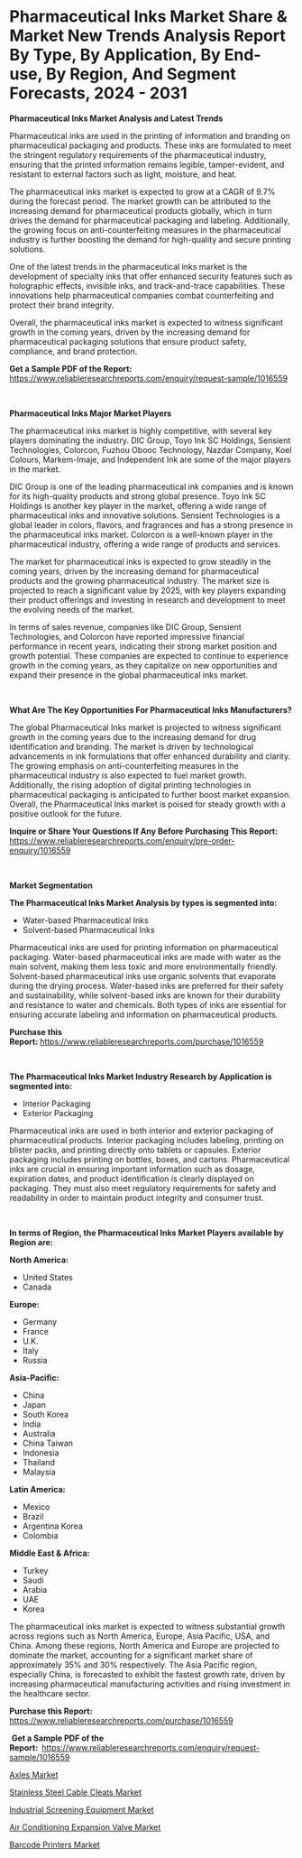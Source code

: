 <p><h1>Pharmaceutical Inks Market Share & Market New Trends Analysis Report By Type, By Application, By End-use, By Region, And Segment Forecasts, 2024 - 2031</h1></p><p><strong>Pharmaceutical Inks Market Analysis and Latest Trends</strong></p>
<p><p>Pharmaceutical inks are used in the printing of information and branding on pharmaceutical packaging and products. These inks are formulated to meet the stringent regulatory requirements of the pharmaceutical industry, ensuring that the printed information remains legible, tamper-evident, and resistant to external factors such as light, moisture, and heat.</p><p>The pharmaceutical inks market is expected to grow at a CAGR of 9.7% during the forecast period. The market growth can be attributed to the increasing demand for pharmaceutical products globally, which in turn drives the demand for pharmaceutical packaging and labeling. Additionally, the growing focus on anti-counterfeiting measures in the pharmaceutical industry is further boosting the demand for high-quality and secure printing solutions.</p><p>One of the latest trends in the pharmaceutical inks market is the development of specialty inks that offer enhanced security features such as holographic effects, invisible inks, and track-and-trace capabilities. These innovations help pharmaceutical companies combat counterfeiting and protect their brand integrity.</p><p>Overall, the pharmaceutical inks market is expected to witness significant growth in the coming years, driven by the increasing demand for pharmaceutical packaging solutions that ensure product safety, compliance, and brand protection.</p></p>
<p><strong>Get a Sample PDF of the Report:&nbsp;</strong> <a href="https://www.reliableresearchreports.com/enquiry/request-sample/1016559">https://www.reliableresearchreports.com/enquiry/request-sample/1016559</a></p>
<p>&nbsp;</p>
<p><strong>Pharmaceutical Inks Major Market Players</strong></p>
<p><p>The pharmaceutical inks market is highly competitive, with several key players dominating the industry. DIC Group, Toyo Ink SC Holdings, Sensient Technologies, Colorcon, Fuzhou Obooc Technology, Nazdar Company, Koel Colours, Markem-Imaje, and Independent Ink are some of the major players in the market.</p><p>DIC Group is one of the leading pharmaceutical ink companies and is known for its high-quality products and strong global presence. Toyo Ink SC Holdings is another key player in the market, offering a wide range of pharmaceutical inks and innovative solutions. Sensient Technologies is a global leader in colors, flavors, and fragrances and has a strong presence in the pharmaceutical inks market. Colorcon is a well-known player in the pharmaceutical industry, offering a wide range of products and services.</p><p>The market for pharmaceutical inks is expected to grow steadily in the coming years, driven by the increasing demand for pharmaceutical products and the growing pharmaceutical industry. The market size is projected to reach a significant value by 2025, with key players expanding their product offerings and investing in research and development to meet the evolving needs of the market.</p><p>In terms of sales revenue, companies like DIC Group, Sensient Technologies, and Colorcon have reported impressive financial performance in recent years, indicating their strong market position and growth potential. These companies are expected to continue to experience growth in the coming years, as they capitalize on new opportunities and expand their presence in the global pharmaceutical inks market.</p></p>
<p>&nbsp;</p>
<p><strong>What Are The Key Opportunities For Pharmaceutical Inks Manufacturers?</strong></p>
<p><p>The global Pharmaceutical Inks market is projected to witness significant growth in the coming years due to the increasing demand for drug identification and branding. The market is driven by technological advancements in ink formulations that offer enhanced durability and clarity. The growing emphasis on anti-counterfeiting measures in the pharmaceutical industry is also expected to fuel market growth. Additionally, the rising adoption of digital printing technologies in pharmaceutical packaging is anticipated to further boost market expansion. Overall, the Pharmaceutical Inks market is poised for steady growth with a positive outlook for the future.</p></p>
<p><strong>Inquire or Share Your Questions If Any Before Purchasing This Report:</strong> <a href="https://www.reliableresearchreports.com/enquiry/pre-order-enquiry/1016559">https://www.reliableresearchreports.com/enquiry/pre-order-enquiry/1016559</a></p>
<p>&nbsp;</p>
<p><strong>Market Segmentation</strong></p>
<p><strong>The Pharmaceutical Inks Market Analysis by types is segmented into:</strong></p>
<p><ul><li>Water-based Pharmaceutical Inks</li><li>Solvent-based Pharmaceutical Inks</li></ul></p>
<p><p>Pharmaceutical inks are used for printing information on pharmaceutical packaging. Water-based pharmaceutical inks are made with water as the main solvent, making them less toxic and more environmentally friendly. Solvent-based pharmaceutical inks use organic solvents that evaporate during the drying process. Water-based inks are preferred for their safety and sustainability, while solvent-based inks are known for their durability and resistance to water and chemicals. Both types of inks are essential for ensuring accurate labeling and information on pharmaceutical products.</p></p>
<p><strong>Purchase this Report:&nbsp;</strong><a href="https://www.reliableresearchreports.com/purchase/1016559">https://www.reliableresearchreports.com/purchase/1016559</a></p>
<p>&nbsp;</p>
<p><strong>The Pharmaceutical Inks Market Industry Research by Application is segmented into:</strong></p>
<p><ul><li>Interior Packaging</li><li>Exterior Packaging</li></ul></p>
<p><p>Pharmaceutical inks are used in both interior and exterior packaging of pharmaceutical products. Interior packaging includes labeling, printing on blister packs, and printing directly onto tablets or capsules. Exterior packaging includes printing on bottles, boxes, and cartons. Pharmaceutical inks are crucial in ensuring important information such as dosage, expiration dates, and product identification is clearly displayed on packaging. They must also meet regulatory requirements for safety and readability in order to maintain product integrity and consumer trust.</p></p>
<p>&nbsp;</p>
<p><strong>In terms of Region, the Pharmaceutical Inks Market Players available by Region are:</strong></p>
<p>
    <p> <strong> North America: </strong>
        <ul>
            <li>United States</li>
            <li>Canada</li>
        </ul>
        </p> 
    <p> <strong> Europe: </strong>
        <ul>
            <li>Germany</li>
            <li>France</li>
            <li>U.K.</li>
            <li>Italy</li>
            <li>Russia</li>
        </ul>
        </p> 
    <p> <strong> Asia-Pacific: </strong>
        <ul>
            <li>China</li>
            <li>Japan</li>
            <li>South Korea</li>
            <li>India</li>
            <li>Australia</li>
            <li>China Taiwan</li>
            <li>Indonesia</li>
            <li>Thailand</li>
            <li>Malaysia</li>
        </ul>
        </p> 
    <p> <strong> Latin America: </strong>
        <ul>
            <li>Mexico</li>
            <li>Brazil</li>
            <li>Argentina Korea</li>
            <li>Colombia</li>
        </ul>
        </p> 
    <p> <strong> Middle East & Africa: </strong>
        <ul>
            <li>Turkey</li>
            <li>Saudi</li>
            <li>Arabia</li>
            <li>UAE</li>
            <li>Korea</li>
        </ul>
    </p>
    </p>
<p><p>The pharmaceutical inks market is expected to witness substantial growth across regions such as North America, Europe, Asia Pacific, USA, and China. Among these regions, North America and Europe are projected to dominate the market, accounting for a significant market share of approximately 35% and 30% respectively. The Asia Pacific region, especially China, is forecasted to exhibit the fastest growth rate, driven by increasing pharmaceutical manufacturing activities and rising investment in the healthcare sector.</p></p>
<p><strong>Purchase this Report: </strong><a href="https://www.reliableresearchreports.com/purchase/1016559">https://www.reliableresearchreports.com/purchase/1016559</a></p>
<p>&nbsp;<strong>Get a Sample PDF of the Report:&nbsp;&nbsp;</strong><a href="https://www.reliableresearchreports.com/enquiry/request-sample/1016559">https://www.reliableresearchreports.com/enquiry/request-sample/1016559</a></p>
<p><strong></strong></p>
<p><p><a href="https://medium.com/@austynlemke1988/axles-market-size-market-outlook-and-market-forecast-2024-to-2031-a936d0747d37">Axles Market</a></p><p><a href="https://medium.com/@jeromekling1967/stainless-steel-cable-cleats-market-trends-and-market-analysis-forecasted-for-period-2024-2031-cef8f1d99772">Stainless Steel Cable Cleats Market</a></p><p><a href="https://medium.com/@jeromekling1967/industrial-screening-equipment-market-share-evolution-and-market-growth-trends-2024-2031-0e765f42af46">Industrial Screening Equipment Market</a></p><p><a href="https://medium.com/@jeromekling1967/air-conditioning-expansion-valve-market-outlook-industry-overview-and-forecast-2024-to-2031-7ce35e7a4bc5">Air Conditioning Expansion Valve Market</a></p><p><a href="https://medium.com/@austynlemke1988/analyzing-barcode-printers-market-global-industry-perspective-and-forecast-2024-to-2031-001df00f2e93">Barcode Printers Market</a></p></p>